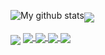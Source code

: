 <img align="center" src="https://streak-stats.demolab.com/?user=Jesse-Jumbo" alt="My github stats" /><img align="middle" src="https://github-readme-stats.vercel.app/api?username=Jesse-Jumbo&show_icons=true&include_all_commits=ture&count_private=true" />

<img align="middle" src="https://github-readme-stats.vercel.app/api/top-langs/?username=Jesse-Jumbo&layout=compact&langs_count=10" />


<a href="https://github.com/Jesse-Jumbo/TankMan">
  <img align="center" src="https://github-readme-stats.vercel.app/api/pin/?username=Jesse-Jumbo&repo=TankMan&show_owner=true&card_width=300" />
</a>

<a href="https://github.com/PTWA-NPO/PTWA-NPO.github.io">
  <img align="center" src="https://github-readme-stats.vercel.app/api/pin/?username=PTWA-NPO&repo=PTWA-NPO.github.io&show_owner=true&card_width=300" />
</a>

<a href="https://github.com/Jesse-Jumbo/MLGameTemplate">
  <img align="center" src="https://github-readme-stats.vercel.app/api/pin/?username=Jesse-Jumbo&repo=MLGameTemplate&show_owner=true&card_width=300" />
</a>

<a href="https://github.com/Jesse-Jumbo/MLGame">
  <img align="center" src="https://github-readme-stats.vercel.app/api/pin/?username=PAIA-Playful-AI-Arena&repo=MLGame&show_owner=true&card_width=300" />
</a>

